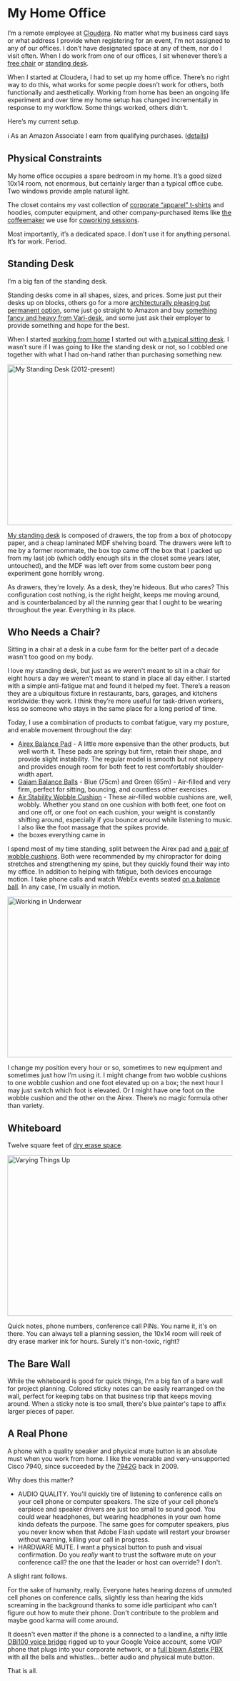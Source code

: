 <!-- title: My Home Office -->
<!-- categories: essay -->
<!-- tags: work,home -->
<!-- published: 2015-08-23T10:45:00-05:00 -->
<!-- updated: 2020-08-09T10:45:00-05:00 -->
<!-- summary: Lots of people work. Many in offices. Some in home offices. This one is mine. -->

# My Home Office

I’m a remote employee at [Cloudera](https://www.cloudera.com/). No matter what my business card says or what address I provide when registering for an event, I’m not assigned to any of our offices. I don’t have designated space at any of them, nor do I visit often. When I do work from one of our offices, I sit whenever there’s a [free chair](https://www.flickr.com/photos/techmsg/8536349200/) or [standing desk](https://www.flickr.com/photos/techmsg/16766313541).

When I started at Cloudera, I had to set up my home office. There’s no right way to do this, what works for some people doesn’t work for others, both functionally and aesthetically.  Working from home has been an ongoing life experiment and over time my home setup has changed incrementally in response to my workflow. Some things worked, others didn’t.

Here’s my current setup.

ℹ️ As an Amazon Associate I earn from qualifying purchases. ([details](/v2/affiliates.html))

## Physical Constraints

My home office occupies a spare bedroom in my home. It’s a good sized 10x14 room, not enormous, but certainly larger than a typical office cube. Two windows provide ample natural light.

The closet contains my vast collection of [corporate “apparel” t-shirts](https://www.flickr.com/photos/techmsg/8911757917/) and hoodies, computer equipment, and other company-purchased items like [the coffeemaker](https://www.flickr.com/photos/techmsg/20626542930/) we use for [coworking sessions](https://www.flickr.com/photos/techmsg/11425249824/).

Most importantly, it’s a dedicated space. I don’t use it for anything personal. It’s for work. Period.

## Standing Desk

I’m a big fan of the standing desk.

Standing desks come in all shapes, sizes, and prices. Some just put their desks up on blocks, others go for a more [architecturally pleasing but permanent option](https://www.flickr.com/photos/andreaslarsen/8248952915/), some just go straight to Amazon and buy [something fancy and heavy from Vari-desk](https://www.amazon.com/s/?field-keywords=varidesk&tag=v2mdc-20), and some just ask their employer to provide something and hope for the best.

When I started [working from home](/v2/2015/08/23/working-from-home.html) I started out with [a typical sitting desk](https://www.flickr.com/photos/techmsg/8376910070/). I wasn’t sure if I was going to like the standing desk or not, so I cobbled one together with what I had on-hand rather than purchasing something new.

<a href="https://www.flickr.com/photos/techmsg/20824234641/" title="My Standing Desk (2012-present)"><img src="https://farm6.staticflickr.com/5759/20824234641_7b0e342b86_z.jpg" width="640" height="360" alt="My Standing Desk (2012-present)"></a>

[My standing desk](https://www.flickr.com/photos/techmsg/20824234641/) is composed of drawers, the top from a box of photocopy paper, and a cheap laminated MDF shelving board. The drawers were left to me by a former roommate, the box top came off the box that I packed up from my last job (which oddly enough sits in the closet some years later, untouched), and the MDF was left over from some custom beer pong experiment gone horribly wrong.

As drawers, they're lovely. As a desk, they're hideous. But who cares? This configuration cost nothing, is the right height, keeps me moving around, and is counterbalanced by all the running gear that I ought to be wearing throughout the year. Everything in its place.

## Who Needs a Chair?

Sitting in a chair at a desk in a cube farm for the better part of a decade wasn't too good on my body.

I love my standing desk, but just as we weren't meant to sit in a chair for eight hours a day we weren't meant to stand in place all day either. I started with a simple anti-fatigue mat and found it helped my feet. There’s a reason they are a ubiquitous fixture in restaurants, bars, garages, and kitchens worldwide: they work. I think they’re more useful for task-driven workers, less so someone who stays in the same place for a long period of time.

Today, I use a combination of products to combat fatigue, vary my posture, and enable movement throughout the day:

* [Airex Balance Pad](https://www.amazon.com/gp/product/B0000AJ09L/?tag=v2mdc-20) - A little more expensive than the other products, but well worth it. These pads are springy but firm, retain their shape, and provide slight instability. The regular model is smooth but not slippery and provides enough room for both feet to rest comfortably shoulder-width apart.
* [Gaiam Balance Balls](https://www.amazon.com/gp/product/B000VDTEDA/?tag=v2mdc-20) - Blue (75cm) and Green (65m) - Air-filled and very firm, perfect for sitting, bouncing, and countless other exercises.
* [Air Stability Wobble Cushion](https://www.amazon.com/gp/product/B007LX6MPG/?tag=v2mdc-20) - These air-filled wobble cushions are, well, wobbly. Whether you stand on one cushion with both feet, one foot on and one off, or one foot on each cushion, your weight is constantly shifting around, especially if you bounce around while listening to music. I also like the foot massage that the spikes provide.
* the boxes everything came in

I spend most of my time standing, split between the Airex pad and [a pair of wobble cushions](https://www.flickr.com/photos/techmsg/20328112081/). Both were recommended by my chiropractor for doing stretches and strengthening my spine, but they quickly found their way into my office. In addition to helping with fatigue, both devices encourage motion. I take phone calls and watch WebEx events seated [on a balance ball](https://www.flickr.com/photos/techmsg/11625149653). In any case, I’m usually in motion.

<a href="https://www.flickr.com/photos/techmsg/20328112081/" title="Working in Underwear"><img src="https://farm6.staticflickr.com/5617/20328112081_c50efb2512_z.jpg" width="640" height="360" alt="Working in Underwear"></a>

I change my position every hour or so, sometimes to new equipment and sometimes just how I’m using it. I might change from two wobble cushions to one wobble cushion and one foot elevated up on a box; the next hour I may just switch which foot is elevated. Or I might have one foot on the wobble cushion and the other on the Airex. There’s no magic formula other than variety.

## Whiteboard

Twelve square feet of [dry erase space](https://www.flickr.com/photos/techmsg/14915852214/).

<a href="https://www.flickr.com/photos/techmsg/14915852214/" title="Varying Things Up"><img src="https://farm4.staticflickr.com/3952/14915852214_843425ce3e_z.jpg" width="640" height="360" alt="Varying Things Up"></a>

Quick notes, phone numbers, conference call PINs. You name it, it's on there. You can always tell a planning session, the 10x14 room will reek of dry erase marker ink for hours. Surely it's non-toxic, right?

## The Bare Wall

While the whiteboard is good for quick things, I'm a big fan of a bare wall for project planning. Colored sticky notes can be easily rearranged on the wall, perfect for keeping tabs on that business trip that keeps moving around. When a sticky note is too small, there's blue painter's tape to affix larger pieces of paper.

## A Real Phone

A phone with a quality speaker and physical mute button is an absolute must when you work from home. I like the venerable and very-unsupported Cisco 7940, since succeeded by the [7942G](https://www.amazon.com/gp/product/B000XUU7FA/?tag=v2mdc-20) back in 2009.

Why does this matter?

* AUDIO QUALITY. You'll quickly tire of listening to conference calls on your cell phone or computer speakers. The size of your cell phone’s earpiece and speaker drivers are just too small to sound good. You could wear headphones, but wearing headphones in your own home kinda defeats the purpose. The same goes for computer speakers, plus you never know when that Adobe Flash update will restart your browser without warning, killing your call in progress.
* HARDWARE MUTE. I want a physical button to push and visual confirmation. Do you *really* want to trust the software mute on your conference call? the one that the leader or host can override? I don't.

A slight rant follows.

For the sake of humanity, really. Everyone hates hearing dozens of unmuted cell phones on conference calls, slightly less than hearing the kids screaming in the background thanks to some idle participant who can’t figure out how to mute their phone. Don't contribute to the problem and maybe good karma will come around.

It doesn't even matter if the phone is a connected to a landline, a nifty little [OBi100 voice bridge](https://www.amazon.com/gp/product/B004LO098O/?tag=v2mdc-20) rigged up to your Google Voice account, some VOiP phone that plugs into your corporate network, or a [full blown Asterix PBX](/v2/2015/02/07/asterisk-on-pi.html) with all the bells and whistles... better audio and physical mute button.

That is all.
